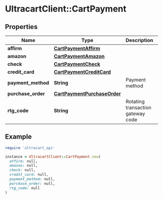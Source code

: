 # UltracartClient::CartPayment

## Properties

| Name | Type | Description | Notes |
| ---- | ---- | ----------- | ----- |
| **affirm** | [**CartPaymentAffirm**](CartPaymentAffirm.md) |  | [optional] |
| **amazon** | [**CartPaymentAmazon**](CartPaymentAmazon.md) |  | [optional] |
| **check** | [**CartPaymentCheck**](CartPaymentCheck.md) |  | [optional] |
| **credit_card** | [**CartPaymentCreditCard**](CartPaymentCreditCard.md) |  | [optional] |
| **payment_method** | **String** | Payment method | [optional] |
| **purchase_order** | [**CartPaymentPurchaseOrder**](CartPaymentPurchaseOrder.md) |  | [optional] |
| **rtg_code** | **String** | Rotating transaction gateway code | [optional] |

## Example

```ruby
require 'ultracart_api'

instance = UltracartClient::CartPayment.new(
  affirm: null,
  amazon: null,
  check: null,
  credit_card: null,
  payment_method: null,
  purchase_order: null,
  rtg_code: null
)
```


